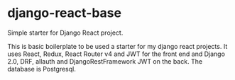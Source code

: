 # django-react-base
Simple starter for Django React project.

This is basic boilerplate to be used a starter for my django react projects. It uses React, Redux, React Router v4 and JWT for the front end and Django 2.0, DRF, allauth and DjangoRestFramework JWT on the back. The database is Postgresql. 
